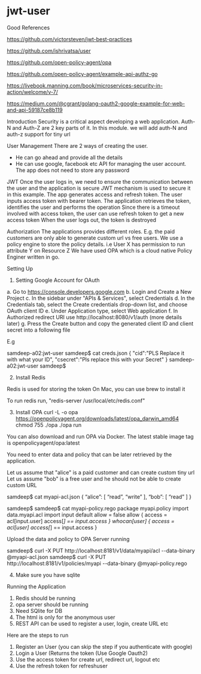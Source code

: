 # jwt-user

Good References

https://github.com/victorsteven/jwt-best-practices

https://github.com/ishrivatsa/user

https://github.com/open-policy-agent/opa

https://github.com/open-policy-agent/example-api-authz-go

https://livebook.manning.com/book/microservices-security-in-action/welcome/v-7/

https://medium.com/@cgrant/golang-oauth2-google-example-for-web-and-api-59187ce8b119

Introduction
Security is a critical aspect developing a web application. Auth-N and Auth-Z are 2 key parts of it. 
In this module. we will add auth-N and auth-z support for tiny url

User Management
There are 2 ways of creating the user. 
- He can go ahead and provide all the details
- He can use google, facebook etc API for managing the user account. The app does not need to store any password

JWT
Once the user logs in, we need to ensure the communication between the user and the application is secure
JWT mechanism is used to secure it in this example. The app generates access and refresh token. 
The user inputs access token with bearer token. The application retrieves the token, identifies the user and performs the operation
Since there is a timeout involved with access token, the user can use refresh token to get a new access token
When the user logs out, the token is destroyed

Authorization
The applications provides different roles. E.g. the paid customers are only able to generate custom url vs free users.
We use a policy engine to store the policy details. i.e User X has permission to run attribute Y on Resource Z
We have used OPA which is a cloud native Policy Enginer written in go.

Setting Up
1. Setting Google Account for OAuth

a. Go to https://console.developers.google.com
b. Login and Create a New Project
c. In the sidebar under "APIs & Services", select Credentials
d. In the Credentials tab, select the Create credentials drop-down list, and choose OAuth client ID
e. Under Application type, select Web application
f. In Authorized redirect URI use http://localhost:8080/v1/auth (more details later)
g. Press the Create button and copy the generated client ID and client secret into a following file

E.g 

samdeep-a02:jwt-user samdeep$ cat creds.json 
{
  "cid":"PLS Replace it with what your ID",
  "csecret":"Pls replace this with your Secret"
}
samdeep-a02:jwt-user samdeep$ 

2. Install Redis

Redis is used for storing the token
On Mac, you can use brew to install it

To run redis run, "redis-server /usr/local/etc/redis.conf"

3. Install OPA
curl -L -o opa https://openpolicyagent.org/downloads/latest/opa_darwin_amd64
chmod 755 ./opa
./opa run

You can also download and run OPA via Docker. The latest stable image tag is openpolicyagent/opa:latest

You need to enter data and policy that can be later retrieved by the application.

Let us assume that "alice" is a paid customer and can create custom tiny url
Let us assume "bob" is a free user and he should not be able to create custom URL

samdeep$ cat myapi-acl.json 
{
 “alice”: [
  “read”,
  “write”
 ],
 “bob”: [
  “read”
 ]
}

samdeep$
samdeep$ cat myapi-policy.rego 
package myapi.policy
import data.myapi.acl
import input
default allow = false
allow {
    access = acl[input.user]
    access[_] == input.access
}
whocan[user] {
    access = acl[user]
    access[_] == input.access
}

Upload the data and policy to OPA Server running

samdeep$ curl -X PUT http://localhost:8181/v1/data/myapi/acl --data-binary @myapi-acl.json
samdeep$ curl -X PUT http://localhost:8181/v1/policies/myapi --data-binary @myapi-policy.rego

4. Make sure you have sqlite

Running the Application
1. Redis should be running
2. opa server should be running
2. Need SQlite for DB
3. The html is only for the anonymous user
4. REST API can be used to register a user, login, create URL etc

Here are the steps to run

1. Register an User (you can skip the step if you authenticate with google)
2. Login a User (Returns the token (Use Google Oauth2)
3. Use the access token for create url, redirect url, logout etc
4. Use the refresh token for refreshuser
